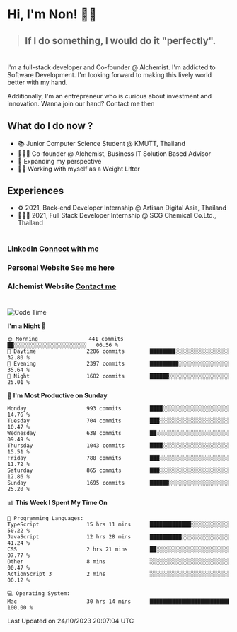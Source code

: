 # Hi, I'm Non! 🖐🏻

> ## If I do something, I would do it "perfectly".

#

I'm a full-stack developer and Co-founder @ Alchemist. I'm addicted to Software Development. I'm looking forward to making this lively world better with my hand.

Additionally, I'm an entrepreneur who is curious about investment and innovation. Wanna join our hand? Contact me then

## What do I do now ?

- 📚 Junior Computer Science Student @ KMUTT, Thailand
- 🧑🏻‍💻 Co-founder @ Alchemist, Business IT Solution Based Advisor
- 🌈 Expanding my perspective
- 🏋🏻 Working with myself as a Weight Lifter

## Experiences

- ⚙️ 2021, Back-end Developer Internship @ Artisan Digital Asia, Thailand
- 🧑🏻‍💻 2021, Full Stack Developer Internship @ SCG Chemical Co.Ltd., Thailand

#

### LinkedIn [Connect with me](https://www.linkedin.com/in/non-nontra/)

### Personal Website [See me here](https://nonnontra.com/)

### Alchemist Website [Contact me](https://alchemist-softwarehouse.co/)

#

<!--START_SECTION:waka-->
![Code Time](http://img.shields.io/badge/Code%20Time-3%2C259%20hrs%204%20mins-blue)

**I'm a Night 🦉** 

```text
🌞 Morning                441 commits         ██░░░░░░░░░░░░░░░░░░░░░░░   06.56 % 
🌆 Daytime                2206 commits        ████████░░░░░░░░░░░░░░░░░   32.80 % 
🌃 Evening                2397 commits        █████████░░░░░░░░░░░░░░░░   35.64 % 
🌙 Night                  1682 commits        ██████░░░░░░░░░░░░░░░░░░░   25.01 % 
```
📅 **I'm Most Productive on Sunday** 

```text
Monday                   993 commits         ████░░░░░░░░░░░░░░░░░░░░░   14.76 % 
Tuesday                  704 commits         ███░░░░░░░░░░░░░░░░░░░░░░   10.47 % 
Wednesday                638 commits         ██░░░░░░░░░░░░░░░░░░░░░░░   09.49 % 
Thursday                 1043 commits        ████░░░░░░░░░░░░░░░░░░░░░   15.51 % 
Friday                   788 commits         ███░░░░░░░░░░░░░░░░░░░░░░   11.72 % 
Saturday                 865 commits         ███░░░░░░░░░░░░░░░░░░░░░░   12.86 % 
Sunday                   1695 commits        ██████░░░░░░░░░░░░░░░░░░░   25.20 % 
```


📊 **This Week I Spent My Time On** 

```text
💬 Programming Languages: 
TypeScript               15 hrs 11 mins      █████████████░░░░░░░░░░░░   50.22 % 
JavaScript               12 hrs 28 mins      ██████████░░░░░░░░░░░░░░░   41.24 % 
CSS                      2 hrs 21 mins       ██░░░░░░░░░░░░░░░░░░░░░░░   07.77 % 
Other                    8 mins              ░░░░░░░░░░░░░░░░░░░░░░░░░   00.47 % 
ActionScript 3           2 mins              ░░░░░░░░░░░░░░░░░░░░░░░░░   00.12 % 

💻 Operating System: 
Mac                      30 hrs 14 mins      █████████████████████████   100.00 % 
```


 Last Updated on 24/10/2023 20:07:04 UTC
<!--END_SECTION:waka-->
